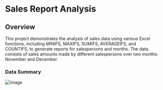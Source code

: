 # Sales Report Analysis
## Overview
This project demonstrates the analysis of sales data using various Excel functions, including MINIFS, MAXIFS, SUMIFS, AVERAGEIFS, and COUNTIFS, to generate reports for salespersons and months. The data consists of sales amounts made by different salespersons over two months: November and December.

### Data Summary

![image](https://github.com/user-attachments/assets/9fabe311-525b-49f9-b86a-89037c2b79a7)
